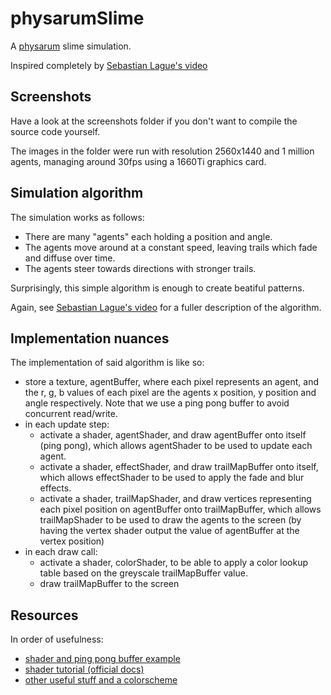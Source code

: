 # physarumSlime

A [physarum](https://cargocollective.com/sagejenson/physarum) slime simulation.

Inspired completely by [Sebastian Lague's video](https://www.youtube.com/watch?v=X-iSQQgOd1A)

## Screenshots
Have a look at the screenshots folder if you don't want to compile the source code yourself.

The images in the folder were run with resolution 2560x1440 and 1 million agents, managing around 30fps using a 1660Ti graphics card.

## Simulation algorithm
The simulation works as follows:
- There are many "agents" each holding a position and angle.
- The agents move around at a constant speed, leaving trails which fade and diffuse over time.
- The agents steer towards directions with stronger trails.

Surprisingly, this simple algorithm is enough to create beatiful patterns.

Again, see [Sebastian Lague's video](https://www.youtube.com/watch?v=X-iSQQgOd1A) for a fuller description of the algorithm.

## Implementation nuances
The implementation of said algorithm is like so:
- store a texture, agentBuffer, where each pixel represents an agent, and the r, g, b values of each pixel are the agents x position, y position and angle respectively. Note that we use a ping pong buffer to avoid concurrent read/write.
- in each update step:
  - activate a shader, agentShader, and draw agentBuffer onto itself (ping pong), which allows agentShader to be used to update each agent.
  - activate a shader, effectShader, and draw trailMapBuffer onto itself, which allows effectShader to be used to apply the fade and blur effects.
  - activate a shader, trailMapShader, and draw vertices representing each pixel position on agentBuffer onto trailMapBuffer, which allows trailMapShader to be used to draw the agents to the screen (by having the vertex shader output the value of agentBuffer at the vertex position)
- in each draw call:
  - activate a shader, colorShader, to be able to apply a color lookup table based on the greyscale trailMapBuffer value.
  - draw trailMapBuffer to the screen

## Resources
In order of usefulness:
- [shader and ping pong buffer example](https://github.com/openframeworks/openFrameworks/blob/master/examples/gl/gpuParticleSystemExample)
- [shader tutorial (official docs)](https://openframeworks.cc/ofBook/chapters/shaders.html)
- [other useful stuff and a colorscheme](http://maciejmatyka.blogspot.com/2022/01/compute-shaders-in-open-frameworks.html)
